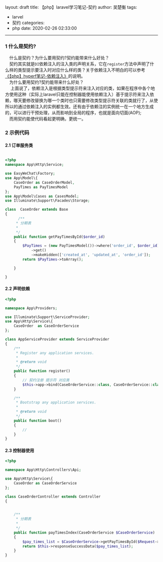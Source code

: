 layout: draft
title: 【php】laravel学习笔记-契约
author: 吴楚衡
tags:
  - larvel
  - 契约
categories:
  - php
date: 2020-02-26 02:33:00
---
### 1 什么是契约?
&emsp;什么是契约？为什么要用契约?契约能带来什么好处？  
&emsp;契约其实就是`DI`依赖注入的注入类的声明关系，它在`register`方法中声明了什么样的类型提示要注入时对应什么样的类？关于依赖注入不明白的可以参考[《【php】hyperf笔记-依赖注入》](/2020/02/03/【php】hyperf笔记-依赖注入/)的说明。  
&emsp;为什么要用契约?契约能带来什么好处？  
&emsp; 上面说了，依赖注入是根据类型提示符来注入对应的类，如果在程序中各个地方使用这种（实际上laravel只能在控制器能使用依赖注入）基于提示符来注入依赖，哪天要修改替换为哪一个类时也只需要修改类型提示符关联的类就行了，从使所以的通过依赖注入的实例都生效。还有由于依赖注的实例统一在一个地方生成的，可以进行干预处理，从而影响到全局的程序，也就是面向切面(AOP);  
&emsp;而用契约能使代码看起更明确，更统一。

<!--more-->

### 2 示例代码


#### 2.1 订单服务类

``` php

<?php
namespace App\Http\Service;

use EasyWeChat\Factory;
use App\Model\{
    CaseOrder as CaseOrderModel,
    PayTimes as PayTimesModel
};
use App\Model\Cases as CasesModel;
use Illuminate\Support\Facades\Storage;

class  CaseOrder extends Base
{
	  /**
     * 分期表
     *
     */
    public function getPayTimesById($order_id)
    {
        $PayTimes = (new PayTimesModel())->where('order_id', $order_id)
            ->get()
            ->makeHidden(['created_at', 'updated_at', 'order_id']);
        return $PayTimes->toArray();

    }

}
```

#### 2.2 声明依赖

``` php
<?php

namespace App\Providers;

use Illuminate\Support\ServiceProvider;
use App\Http\Service\{
    CaseOrder  as CaseOrderService
};

class AppServiceProvider extends ServiceProvider
{
    /**
     * Register any application services.
     *
     * @return void
     */
    public function register()
    {
        // 契约注册 提示符 对应类
        $this->app->bind(CaseOrderService::class, CaseOrderService::class);
    }

    /**
     * Bootstrap any application services.
     *
     * @return void
     */
    public function boot()
    {
        //
    }
}

```

#### 2.3 控制器使用

``` php
<?php

namespace App\Http\Controllers\Api;

use App\Http\Service\{
    CaseOrder as CaseOrderService
};

class CaseOrderController extends Controller
{
    

    /**
     * 分期表
     *
     */
    public function payTimesIndex(CaseOrderService $CaseOrderService)
    {
        $pay_times_list = $CaseOrderService->getPayTimesById($Request->id);
        return $this->responseSuccessData($pay_times_list);
    }
}
```

